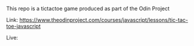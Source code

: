 This repo is a tictactoe game produced as part of the Odin Project

Link: https://www.theodinproject.com/courses/javascript/lessons/tic-tac-toe-javascript

Live:
